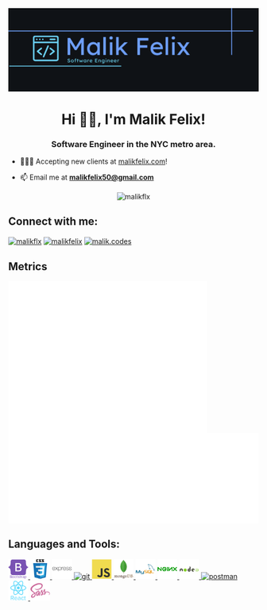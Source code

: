<img align="center" src="https://github.com/malikflx/malikflx/blob/main/readme-assets/profile-images/malik-github-banner.png?raw=true" alt="malikfelix"/>
<h1 align="center">Hi 👋🏾, I'm Malik Felix!</h1>
<h3 align="center">Software Engineer in the NYC metro area.</h3>

- 👨🏾‍💻 Accepting new clients at [malikfelix.com](https://malikfelix.com)!

- 📫 Email me at **malikfelix50@gmail.com**

<div align="center">
  <div align="center">
<!--   <img src="https://github-readme-streak-stats.herokuapp.com/?user=malikflx&hide_border=true&theme=blueberry_duo&hide_border=true"> -->
</div>
  <p><img align="center" src="https://github-readme-streak-stats.herokuapp.com/?user=malikflx&theme=blueberry_duo&hide_border=true" alt="malikflx" /></p>
<!--   <div>
    
  [![GitHub Streak](http://github-readme-streak-stats.herokuapp.com?user=malikflx&theme=blueberry_duo&hide_border=true&date_format=M%20j%5B%2C%20Y%5D&locale=en)](https://git.io/streak-stats)
    
  </div> -->
</div>
<h2 align="left">Connect with me:</h2>
<p align="left">
<a href="https://twitter.com/malikflx" target="blank"><img align="center" src="https://raw.githubusercontent.com/rahuldkjain/github-profile-readme-generator/master/src/images/icons/Social/twitter.svg" alt="malikflx" height="30" width="40" /></a>
<a href="https://linkedin.com/in/malikfelix" target="blank"><img align="center" src="https://raw.githubusercontent.com/rahuldkjain/github-profile-readme-generator/master/src/images/icons/Social/linked-in-alt.svg" alt="malikfelix" height="30" width="40" /></a>
<a href="https://instagram.com/malik.codes" target="blank"><img align="center" src="https://raw.githubusercontent.com/rahuldkjain/github-profile-readme-generator/master/src/images/icons/Social/instagram.svg" alt="malik.codes" height="30" width="40" /></a>
</p>

<h2 align="left">Metrics</h2>
<img align="center" src="/github-metrics.svg" alt="Metrics" width="400">
<img align="center" src="/metrics.plugin.starlists.languages.svg">
<h2 align="left">Languages and Tools:</h2>
<p align="left"> 
  <a href="https://getbootstrap.com" target="_blank" rel="noreferrer"> 
    <img src="https://raw.githubusercontent.com/devicons/devicon/master/icons/bootstrap/bootstrap-plain-wordmark.svg" alt="bootstrap" width="40" height="40"/> 
  </a> 
  <a href="https://www.w3schools.com/css/" target="_blank" rel="noreferrer">
    <img src="https://raw.githubusercontent.com/devicons/devicon/master/icons/css3/css3-original-wordmark.svg" alt="css3" width="40" height="40"/>
  </a> 
  <a href="https://expressjs.com" target="_blank" rel="noreferrer">
    <img src="https://raw.githubusercontent.com/devicons/devicon/master/icons/express/express-original-wordmark.svg" alt="express" width="40" height="40"/> 
  </a> 
  <a href="https://git-scm.com/" target="_blank" rel="noreferrer">
    <img src="https://www.vectorlogo.zone/logos/git-scm/git-scm-icon.svg" alt="git" width="40" height="40"/>
  </a>
  <a href="https://developer.mozilla.org/en-US/docs/Web/JavaScript" target="_blank" rel="noreferrer">
    <img src="https://raw.githubusercontent.com/devicons/devicon/master/icons/javascript/javascript-original.svg" alt="javascript" width="40" height="40"/> 
  </a> 
  <a href="https://www.mongodb.com/" target="_blank" rel="noreferrer"> 
    <img src="https://raw.githubusercontent.com/devicons/devicon/master/icons/mongodb/mongodb-original-wordmark.svg" alt="mongodb" width="40" height="40"/>
  </a>
  <a href="https://www.mysql.com/" target="_blank" rel="noreferrer">
    <img src="https://raw.githubusercontent.com/devicons/devicon/master/icons/mysql/mysql-original-wordmark.svg" alt="mysql" width="40" height="40"/> 
  </a>
  <a href="https://www.nginx.com" target="_blank" rel="noreferrer"> 
    <img src="https://raw.githubusercontent.com/devicons/devicon/master/icons/nginx/nginx-original.svg" alt="nginx" width="40" height="40"/>
  </a> 
  <a href="https://nodejs.org" target="_blank" rel="noreferrer">
   <img src="https://raw.githubusercontent.com/devicons/devicon/master/icons/nodejs/nodejs-original-wordmark.svg" alt="nodejs" width="40" height="40"/>
  </a>
  <a href="https://postman.com" target="_blank" rel="noreferrer">
   <img src="https://www.vectorlogo.zone/logos/getpostman/getpostman-icon.svg" alt="postman" width="40" height="40"/> 
  </a> 
  <a href="https://reactjs.org/" target="_blank" rel="noreferrer">
    <img src="https://raw.githubusercontent.com/devicons/devicon/master/icons/react/react-original-wordmark.svg" alt="react" width="40" height="40"/> 
  </a>
  <a href="https://sass-lang.com" target="_blank" rel="noreferrer"> 
    <img src="https://raw.githubusercontent.com/devicons/devicon/master/icons/sass/sass-original.svg" alt="sass" width="40" height="40"/> 
  </a> 
</p>

 

